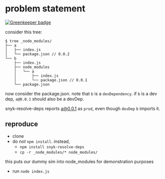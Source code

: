 # problem statement

[![Greenkeeper badge](https://badges.greenkeeper.io/cdaringe/snyk-resolve-deps-dep-type-bug.svg)](https://greenkeeper.io/)

consider this tree:

```
$ tree _node_modules/
├── a
│   ├── index.js
│   └── package.json // 0.0.2
└── b
    ├── index.js
    ├── node_modules
    │   └── a
    │       ├── index.js
    │       └── package.json // 0.0.1
    └── package.json
```

now consider the package.json.  note that `b` is a `devDependency`. if `b` is a dev dep, `a@0.0.1` should also be a devDep.

snyk-resolve-deps reports a@0.0.1 as `prod`, even though `devDep` `b` imports it.

## reproduce

- clone
- do _not_ `npm install`. instead,
  - `npm install snyk-resolve-deps`
  - `cp -r _node_modules/* node_modules/`

this puts our dummy sim into node_modules for demonstration purposes

- run `node index.js`
